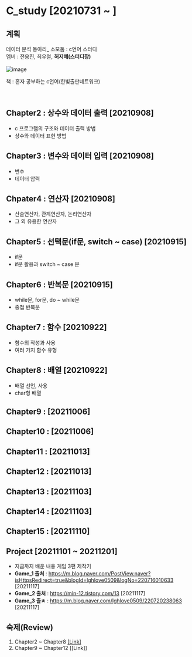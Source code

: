 # C_study [20210731 ~ ]

## 계획
데이터 분석 동아리_ 소모둠 : c언어 스터디<br>
멤버 : 전웅진, 최우철, **허지혜(스터디장)**<br>
<br>
![image](https://user-images.githubusercontent.com/64202709/138280377-800f1cba-9242-4562-8a27-7fbc4294d623.png)

책 : 혼자 공부하는 c언어(한빛출판네트워크)<br>

<br>

## Chapter2 : 상수와 데이터 출력 [20210908]<br>
- c 프로그램의 구조와 데이터 출력 방법<br>
- 상수와 데이터 표현 방법<br>

## Chapter3 : 변수와 데이터 입력 [20210908]<br>
- 변수<br>
- 데이터 압력<br>

## Chpater4 : 연산자 [20210908]<br>
- 산술연산자, 관계연산자, 논리연산자
- 그 외 유용한 연산자

## Chapter5 : 선택문(if문, switch ~ case) [20210915]<br>
- if문
- if문 활용과 switch ~ case 문

## Chapter6 : 반복문 [20210915]<br>
- while문, for문, do ~ while문
- 중첩 반복문

## Chapter7 : 함수 [20210922]<br>
- 함수의 작성과 사용
- 여러 가지 함수 유형
## Chapter8 : 배열 [20210922]<br>
- 배열 선언, 사용
- char형 배열

## Chapter9 : [20211006]<br>

## Chapter10 : [20211006]<br>

## Chapter11 : [20211013]<br>

## Chapter12 : [20211013]<br>



## Chapter13 : [20211103] <br>

## Chapter14 : [20211103] <br>

## Chapter15 : [20211110] <br>

## Project [20211101 ~ 20211201] <br>
- 지금까지 배운 내용 게임 3편 제작기
- **Game_1 출처** : https://m.blog.naver.com/PostView.naver?isHttpsRedirect=true&blogId=lghlove0509&logNo=220716010633 [20211117]<br>
- **Game_2 출처** : https://min-12.tistory.com/13 [20211117]<br>
- **Game_3 출ㅊ** : https://m.blog.naver.com/lghlove0509/220720238063 [20211117]

## 숙제(Review)<br>
1) Chapter2 ~ Chapter8 [[Link]](https://github.com/jihyeheo/C_study/blob/main/Review/Chapter2~Chapter8_Summary.pdf)<br>
2) Chapter9 ~ Chapter12 [[Link]]
